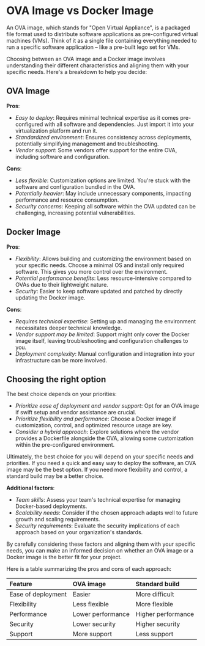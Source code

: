 
# OVA Image vs Docker Image

An OVA image, which stands for "Open Virtual Appliance", is a packaged file format used to distribute software applications as pre-configured virtual machines (VMs). Think of it as a single file containing everything needed to run a specific software application – like a pre-built lego set for VMs.

Choosing between an OVA image and a Docker image involves understanding their different characteristics and aligning them with your specific needs. Here's a breakdown to help you decide:

## OVA Image

**Pros**:

- *Easy to deploy*: Requires minimal technical expertise as it comes pre-configured with all software and dependencies. Just import it into your virtualization platform and run it.
- *Standardized environment*: Ensures consistency across deployments, potentially simplifying management and troubleshooting.
- *Vendor support*: Some vendors offer support for the entire OVA, including software and configuration.

**Cons**:

- *Less flexible*: Customization options are limited. You're stuck with the software and configuration bundled in the OVA.
- *Potentially heavier*: May include unnecessary components, impacting performance and resource consumption.
- *Security concerns*: Keeping all software within the OVA updated can be challenging, increasing potential vulnerabilities.

## Docker Image

**Pros**:

- *Flexibility*: Allows building and customizing the environment based on your specific needs. Choose a minimal OS and install only required software. This gives you more control over the environment.
- *Potential performance benefits*: Less resource-intensive compared to OVAs due to their lightweight nature.
- *Security*: Easier to keep software updated and patched by directly updating the Docker image.

**Cons**:

- *Requires technical expertise*: Setting up and managing the environment necessitates deeper technical knowledge.
- *Vendor support may be limited*: Support might only cover the Docker image itself, leaving troubleshooting and configuration challenges to you.
- *Deployment complexity*: Manual configuration and integration into your infrastructure can be more involved.

## Choosing the right option

The best choice depends on your priorities:

- *Prioritize ease of deployment and vendor support*: Opt for an OVA image if swift setup and vendor assistance are crucial.
- *Prioritize flexibility and performance*: Choose a Docker image if customization, control, and optimized resource usage are key.
- *Consider a hybrid approach*: Explore solutions where the vendor provides a Dockerfile alongside the OVA, allowing some customization within the pre-configured environment.

Ultimately, the best choice for you will depend on your specific needs and priorities. If you need a quick and easy way to deploy the software, an OVA image may be the best option. If you need more flexibility and control, a standard build may be a better choice.

**Additional factors**:

- *Team skills*: Assess your team's technical expertise for managing Docker-based deployments.
- *Scalability needs*: Consider if the chosen approach adapts well to future growth and scaling requirements.
- *Security requirements*: Evaluate the security implications of each approach based on your organization's standards.

By carefully considering these factors and aligning them with your specific needs, you can make an informed decision on whether an OVA image or a Docker image is the better fit for your project.

Here is a table summarizing the pros and cons of each approach:

| Feature            | OVA image         | Standard build     |
| :----------------- | :---------------- | :----------------- |
| Ease of deployment | Easier            | More difficult     |
| Flexibility        | Less flexible     | More flexible      |
| Performance        | Lower performance | Higher performance |
| Security           | Lower security    | Higher security    |
| Support            | More support      | Less support       |
